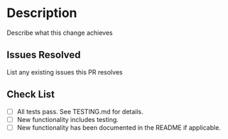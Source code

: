 # Description

Describe what this change achieves

## Issues Resolved

List any existing issues this PR resolves

## Check List

- [ ] All tests pass. See TESTING.md for details.
- [ ] New functionality includes testing.
- [ ] New functionality has been documented in the README if applicable.

